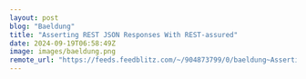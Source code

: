 ```yaml
---
layout: post
blog: "Baeldung"
title: "Asserting REST JSON Responses With REST-assured"
date: 2024-09-19T06:58:49Z
image: images/baeldung.png
remote_url: "https://feeds.feedblitz.com/~/904873799/0/baeldung~Asserting-REST-JSON-Responses-With-RESTassured"
---
```

